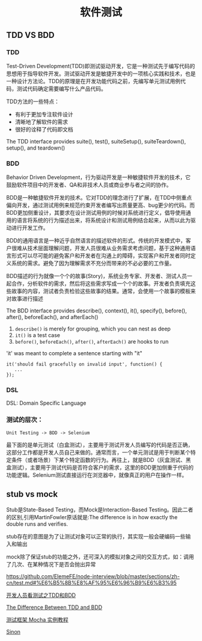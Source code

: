 <h1 align="center"> 软件测试</h1>

TDD VS BDD
-

### TDD

Test-Driven Development(TDD)即测试驱动开发，它是一种测试先于编写代码的思想用于指导软件开发。测试驱动开发是敏捷开发中的一项核心实践和技术，也是一种设计方法论。TDD的原理是在开发功能代码之前，先编写单元测试用例代码，测试代码确定需要编写什么产品代码。

TDD方法的一些特点：

- 有利于更加专注软件设计
- 清晰地了解软件的需求
- 很好的诠释了代码即文档

The TDD interface provides suite(), test(), suiteSetup(), suiteTeardown(), setup(), and teardown()

### BDD

Behavior Driven Development，行为驱动开发是一种敏捷软件开发的技术，它鼓励软件项目中的开发者、QA和非技术人员或商业参与者之间的协作。

BDD是一种敏捷软件开发的技术。它对TDD的理念进行了扩展，在TDD中侧重点偏向开发，通过测试用例来规范约束开发者编写出质量更高、bug更少的代码。而BDD更加侧重设计，其要求在设计测试用例的时候对系统进行定义，倡导使用通用的语言将系统的行为描述出来，将系统设计和测试用例结合起来，从而以此为驱动进行开发工作。

BDD的通用语言是一种近乎自然语言的描述软件的形式。传统的开发模式中，客户很难从技术层面理解问题，开发人员很难从业务需求考虑问题，基于这种通用语言形式可以尽可能的避免客户和开发者在沟通上的障碍，实现客户和开发者同时定义系统的需求。避免了因为理解需求不充分而带来的不必必要的工作量。

BDD描述的行为就像一个个的故事(Story)，系统业务专家、开发者、测试人员一起合作，分析软件的需求，然后将这些需求写成一个个的故事。开发者负责填充这些故事的内容，测试者负责检验这些故事的结果。通常，会使用一个故事的模板来对故事进行描述

The BDD interface provides describe(), context(), it(), specify(), before(), after(), beforeEach(), and afterEach()

1. `describe()` is merely for grouping, which you can nest as deep
2. `it()` is a test case
3. `before()`, `beforeEach()`, `after()`, `afterEach()` are hooks to run

 'it' was meant to complete a sentence starting with "it"

 ```
 it('should fail gracefully on invalid input', function() {
 	...
 });
 ```

### DSL

DSL: Domain Specific Language

### 测试的层次：

```
Unit Testing -> BDD -> Selenium
```

最下面的是单元测试（白盒测试），主要用于测试开发人员编写的代码是否正确，这部分工作都是开发人员自己来做的。通常而言，一个单元测试是用于判断某个特定条件（或者场景）下某个特定函数的行为。再往上，就是BDD（灰盒测试、黑盒测试），主要用于测试代码是否符合客户的需求，这里的BDD更加侧重于代码的功能逻辑。Selenium测试直接运行在浏览器中，就像真正的用户在操作一样。


stub vs mock
-

Stub是State-Based Testing，而Mock是Interaction-Based Testing。因此二者的区别,引用MartinFowler原话就是:The difference is in how exactly the double runs and verifies.

stub存在的意图是为了让测试对象可以正常的执行，其实现一般会硬编码一些输入和输出

mock除了保证stub的功能之外，还可深入的模拟对象之间的交互方式，如：调用了几次、在某种情况下是否会抛出异常



https://github.com/ElemeFE/node-interview/blob/master/sections/zh-cn/test.md#%E6%B5%8B%E8%AF%95%E6%96%B9%E6%B3%95

<a href="http://www.cnblogs.com/Leo_wl/p/4780678.html" target="_blank">开发人员看测试之TDD和BDD</a>

<a href="http://joshldavis.com/2013/05/27/difference-between-tdd-and-bdd/" target="_blank">The Difference Between TDD and BDD</a>

<a href="http://www.ruanyifeng.com/blog/2015/12/a-mocha-tutorial-of-examples.html" target="_blank">测试框架 Mocha 实例教程</a>

<a href="https://segmentfault.com/a/1190000012905126" target="_blank">Sinon</a>
